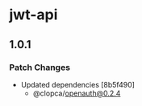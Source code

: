 # jwt-api

## 1.0.1

### Patch Changes

- Updated dependencies [8b5f490]
  - @clopca/openauth@0.2.4
